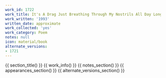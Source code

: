 ```yaml
---
work_id: 1722
work_title: It's A Drag Just Breathing Through My Nostrils All Day Long
work_written: '1993'
written_date: approximate
work_collected: 'yes'
work_category: Poem
notes: null
icon: material/book
alternate_versions:
- 1721
---
```


{{ section_title() }}
{{ work_info() }}
{{ notes_section() }}
{{ appearances_section() }}
{{ alternate_versions_section() }}
